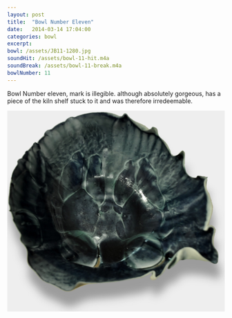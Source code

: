 ```yaml
---
layout: post
title:  "Bowl Number Eleven"
date:   2014-03-14 17:04:00
categories: bowl
excerpt: 
bowl: /assets/JB11-1280.jpg
soundHit: /assets/bowl-11-hit.m4a
soundBreak: /assets/bowl-11-break.m4a
bowlNumber: 11
---
```



Bowl Number eleven, mark is illegible. although absolutely gorgeous, has a piece of the kiln shelf stuck to it and was therefore irredeemable. 

<img src="/assets/JB11-1280.jpg" class="bowl-large"/>




